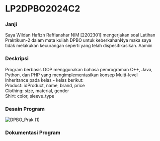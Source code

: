 <h1>LP2DPBO2024C2</h1>
<h3>Janji</h3>
Saya Wildan Hafizh Raffianshar NIM [2202301] mengerjakan soal Latihan Praktikum-2 dalam mata kuliah DPBO untuk keberkahanNya maka saya tidak melakukan kecurangan seperti yang telah dispesifikasikan. Aamiin

<h3>Deskripsi</h3>
Program berbasis OOP menggunakan bahasa pemrograman C++, Java, Python, dan PHP yang mengimplementasikan konsep Multi-level Inheritance  pada kelas - kelas berikut:<br>
Product: idProduct, name, brand, price<br>
Clothing: size, material, gender<br>
Shirt: color, sleeve_type<br>


<h3>Desain Program</h3>

![DPBO_Prak (1)](https://github.com/WildanRaffians/LP2DPBO2024C2/assets/134181656/6cee39b7-ab31-432a-b25a-19fa2ed7049d)




<h3>Dokumentasi Program</h3>

